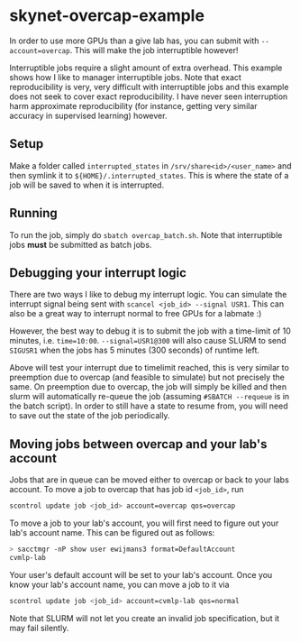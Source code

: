 # skynet-overcap-example

In order to use more GPUs than a give lab has, you can submit with `--account=overcap`.  This will make the job interruptible however!

Interruptible jobs require a slight amount of extra overhead.  This example shows how I like to manager interruptible jobs.  Note that
exact reproducibility is very, very difficult with interruptible jobs and this example does not seek to cover exact reproducibility.  I
have never seen interruption harm approximate reproducibility (for instance, getting very similar accuracy in supervised learning) however.


## Setup

Make a folder called `interrupted_states` in `/srv/share<id>/<user_name>` and then symlink it to `${HOME}/.interrupted_states`.  This is where
the state of a job will be saved to when it is interrupted.

## Running

To run the job, simply do `sbatch overcap_batch.sh`.  Note that interruptible jobs **must** be submitted as batch jobs.

## Debugging your interrupt logic

There are two ways I like to debug my interrupt logic.  You can simulate the interrupt signal being sent
with `scancel <job_id> --signal USR1`.  This can also be a great way to interrupt normal 
to free GPUs for a labmate :)

However, the best way to debug it is to submit the job
with a time-limit of 10 minutes, i.e. `time=10:00`.  `--signal=USR1@300` will also cause SLURM to send
`SIGUSR1` when the jobs has 5 minutes (300 seconds) of runtime left. 


Above will test your interrupt due to timelimit reached, this is very similar to preemption due to overcap (and feasible to simulate)
but not precisely the same.  On preemption due to overcap, the job will simply be killed and then slurm will automatically re-queue the job
(assuming `#SBATCH --requeue` is in the batch script).  In order to still have a state to resume from, you will need to save out the
state of the job periodically.


## Moving jobs between overcap and your lab's account

Jobs that are in queue can be moved either to overcap or back to your labs account. To move a job
to overcap that has job id `<job_id>`, run

```bash
scontrol update job <job_id> account=overcap qos=overcap
```

To move a job to your lab's account, you will first need to figure out your lab's account name.
This can be figured out as follows:

```bash
> sacctmgr -nP show user ewijmans3 format=DefaultAccount
cvmlp-lab
```

Your user's default account will be set to your lab's account. Once you know your lab's account name,
you can move a job to it via

```bash
scontrol update job <job_id> account=cvmlp-lab qos=normal
```

Note that SLURM will not let you create an invalid job specification, but it may fail silently.
